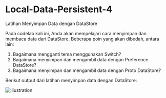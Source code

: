 # Local-Data-Persistent-4
Latihan Menyimpan Data dengan DataStore

Pada codelab kali ini, Anda akan mempelajari cara menyimpan dan membaca data dari DataStore. Beberapa poin yang akan dibedah, antara lain:

1. Bagaimana mengganti tema menggunakan Switch?
2. Bagaimana menyimpan dan mengambil data dengan Preference DataStore?
3. Bagaimana menyimpan dan mengambil data dengan Proto DataStore?

Berikut output dari latihan menyimpan data dengan DataStore:

![illustration](https://dicoding-web-img.sgp1.cdn.digitaloceanspaces.com/original/academy/dos:0d81317c1c8656538bc82fd83c4d8fc820210906162746.gif)

